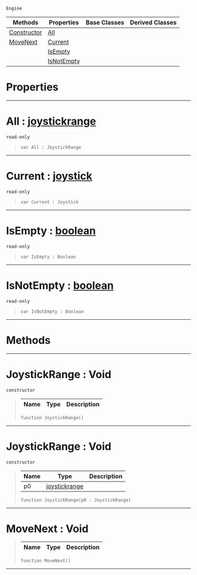 `Engine`

|Methods|Properties|Base Classes|Derived Classes|
|---|---|---|---|
|[ Constructor](https://github.com/ZilchEngine/ZilchDocs/blob/master/code_reference/class_reference/joystickrange.markdown#joystickrange-void)|[ All](https://github.com/ZilchEngine/ZilchDocs/blob/master/code_reference/class_reference/joystickrange.markdown#all-zero-engine-document)| | |
|[ MoveNext](https://github.com/ZilchEngine/ZilchDocs/blob/master/code_reference/class_reference/joystickrange.markdown#movenext-void)|[ Current](https://github.com/ZilchEngine/ZilchDocs/blob/master/code_reference/class_reference/joystickrange.markdown#current-zero-engine-docu)| | |
| |[ IsEmpty](https://github.com/ZilchEngine/ZilchDocs/blob/master/code_reference/class_reference/joystickrange.markdown#isempty-zero-engine-docu)| | |
| |[ IsNotEmpty](https://github.com/ZilchEngine/ZilchDocs/blob/master/code_reference/class_reference/joystickrange.markdown#isnotempty-zero-engine-d)| | |


 #  Properties


---  
 #  All : [joystickrange](https://github.com/ZilchEngine/ZilchDocs/blob/master/code_reference/class_reference/joystickrange.markdown)

 `read-only`

> 
> ``` lang=cpp, name=Nada
> var All : JoystickRange


---  
 #  Current : [joystick](https://github.com/ZilchEngine/ZilchDocs/blob/master/code_reference/class_reference/joystick.markdown)

 `read-only`

> 
> ``` lang=cpp, name=Nada
> var Current : Joystick


---  
 #  IsEmpty : [boolean](https://github.com/ZilchEngine/ZilchDocs/blob/master/code_reference/nada_base_types/boolean.markdown)

 `read-only`

> 
> ``` lang=cpp, name=Nada
> var IsEmpty : Boolean


---  
 #  IsNotEmpty : [boolean](https://github.com/ZilchEngine/ZilchDocs/blob/master/code_reference/nada_base_types/boolean.markdown)

 `read-only`

> 
> ``` lang=cpp, name=Nada
> var IsNotEmpty : Boolean


---  
 #  Methods


---  
 #  JoystickRange : Void

 `constructor`

> 
> |Name|Type|Description|
> |---|---|---|
> ``` lang=cpp, name=Nada
> function JoystickRange()
> ``` 


---  
 #  JoystickRange : Void

 `constructor`

> 
> |Name|Type|Description|
> |---|---|---|
> |p0|[joystickrange](https://github.com/ZilchEngine/ZilchDocs/blob/master/code_reference/class_reference/joystickrange.markdown)| |
> ``` lang=cpp, name=Nada
> function JoystickRange(p0 : JoystickRange)
> ``` 


---  
 #  MoveNext : Void

> 
> |Name|Type|Description|
> |---|---|---|
> ``` lang=cpp, name=Nada
> function MoveNext()
> ``` 


---  
 

 